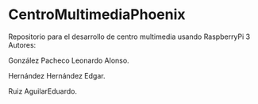 # CentroMultimediaPhoenix
Repositorio para el desarrollo de centro multimedia usando RaspberryPi 3 Autores:

González Pacheco Leonardo Alonso.

Hernández Hernández Edgar.

Ruiz AguilarEduardo.
